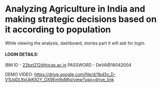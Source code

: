 # Analyzing Agriculture in India and making strategic decisions based on it according to population

While viewing the analysis, dashboard, stories part it will ask for login.

#### LOGIN DETAILS:
IBM ID - 22bst212@hicas.ac.in
PASSWORD - DeVA@18042004

DEMO VIDEO: https://drive.google.com/file/d/1bd3v_D-V1UqDL9xUkK92Y_OX9Em9xMtq/view?usp=drive_link


